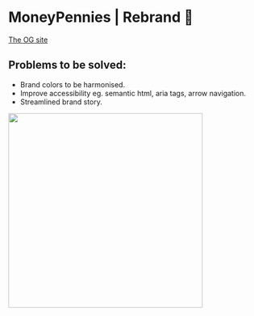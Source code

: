 

# MoneyPennies | Rebrand  🚀

[The OG site](https://moneypennies.biz/)

## Problems to be solved:
* Brand colors to be harmonised.
* Improve accessibility eg. semantic html, aria tags, arrow navigation.
* Streamlined brand story.

<img src="https://images.pexels.com/photos/211122/pexels-photo-211122.jpeg?auto=compress&cs=tinysrgb&w=1260&h=750&dpr=1" width="385px" align="center">

